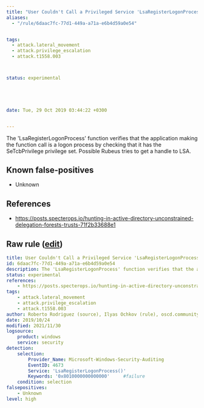 ```yaml
---
title: "User Couldn't Call a Privileged Service 'LsaRegisterLogonProcess'"
aliases:
  - "/rule/6daac7fc-77d1-449a-a71a-e6b4d59a0e54"


tags:
  - attack.lateral_movement
  - attack.privilege_escalation
  - attack.t1558.003



status: experimental





date: Tue, 29 Oct 2019 03:44:22 +0300


---
```


The 'LsaRegisterLogonProcess' function verifies that the application making the function call is a logon process by checking that it has the SeTcbPrivilege privilege set. Possible Rubeus tries to get a handle to LSA.

<!--more-->


## Known false-positives

* Unknown



## References

* https://posts.specterops.io/hunting-in-active-directory-unconstrained-delegation-forests-trusts-71f2b33688e1


## Raw rule ([edit](https://github.com/SigmaHQ/sigma/edit/master/rules/windows/builtin/security/win_user_couldnt_call_privileged_service_lsaregisterlogonprocess.yml))
```yaml
title: User Couldn't Call a Privileged Service 'LsaRegisterLogonProcess'
id: 6daac7fc-77d1-449a-a71a-e6b4d59a0e54
description: The 'LsaRegisterLogonProcess' function verifies that the application making the function call is a logon process by checking that it has the SeTcbPrivilege privilege set. Possible Rubeus tries to get a handle to LSA.
status: experimental
references:
    - https://posts.specterops.io/hunting-in-active-directory-unconstrained-delegation-forests-trusts-71f2b33688e1
tags:
    - attack.lateral_movement
    - attack.privilege_escalation
    - attack.t1558.003
author: Roberto Rodriguez (source), Ilyas Ochkov (rule), oscd.community
date: 2019/10/24
modified: 2021/11/30
logsource:
    product: windows
    service: security
detection:
    selection:
        Provider_Name: Microsoft-Windows-Security-Auditing
        EventID: 4673
        Service: 'LsaRegisterLogonProcess()'
        Keywords: '0x8010000000000000'     #failure
    condition: selection
falsepositives:
    - Unknown
level: high

```
